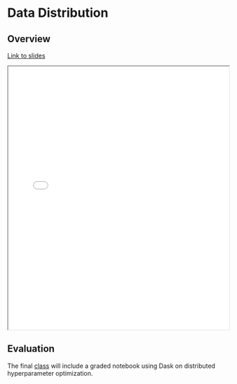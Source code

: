 # Data Distribution

## Overview

[Link to slides](slides/2_1_overview.html)

<iframe
  src="slides/2_1_overview.html"
  style="width:100%; height:600px;"
></iframe>

## Evaluation

The final [class](2_6_project.md) will include a graded notebook using Dask on distributed hyperparameter optimization.
